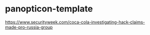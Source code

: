 # panopticon-template

https://www.securityweek.com/coca-cola-investigating-hack-claims-made-pro-russia-group
